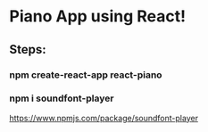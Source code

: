 # Piano App using React!

## Steps:
### npm create-react-app react-piano

### npm i soundfont-player
https://www.npmjs.com/package/soundfont-player





